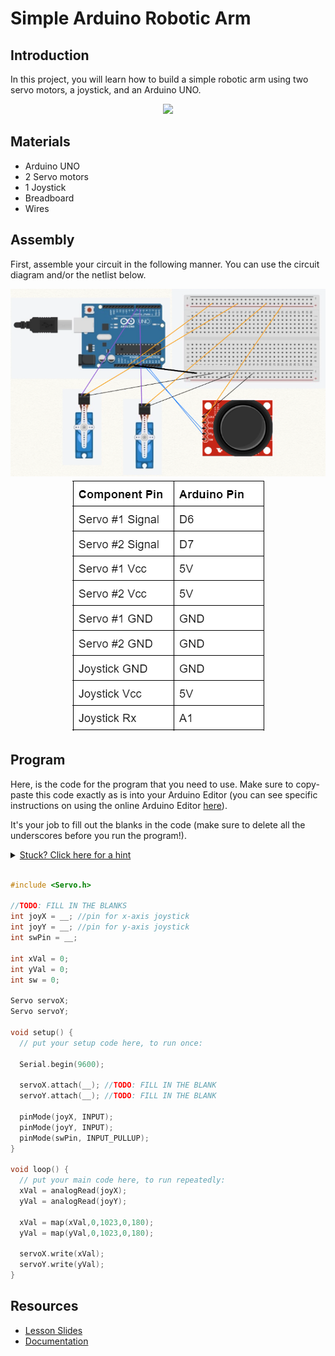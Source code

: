 # Simple Arduino Robotic Arm  

## Introduction

In this project, you will learn how to build a simple robotic arm using two servo motors, a joystick, and an Arduino UNO.  

<div style="text-align:center">
    <img src="assets/joystick-servo-gimbal.gif" width="300">
</div>

## Materials
- Arduino UNO
- 2 Servo motors
- 1 Joystick
- Breadboard
- Wires

## Assembly 

First, assemble your circuit in the following manner. You can use the circuit diagram and/or the netlist below. 

<div style="text-align:center">
    <img src="assets/servo-joystick-circuit-diagram.png">
    <img src="assets/servo-joystick-netlist.png">
</div>

## Program

Here, is the code for the program that you need to use. Make sure to copy-paste this code exactly as is into your Arduino Editor (you can see specific instructions on using the online Arduino Editor [here](https://docs.google.com/presentation/d/1xa9ZR1YFZFCqHjDvDPaTW2a0bgnuqINdz9AKl5xNVlo/edit?usp=sharing)). 

It's your job to fill out the blanks in the code (make sure to delete all the underscores before you run the program!). 

<details><summary style="user-select: none; cursor: pointer; text-decoration: underline;">Stuck? Click here for a hint</summary>
    The variables joyX, joyY, and swPin are variables that refer to the pin numbers that these components are connected to on the Arduino. A similar reasoning can be used for the last two blanks!
</details>

<br>

```c
#include <Servo.h>

//TODO: FILL IN THE BLANKS
int joyX = __; //pin for x-axis joystick
int joyY = __; //pin for y-axis joystick
int swPin = __; 

int xVal = 0;
int yVal = 0;
int sw = 0;

Servo servoX;
Servo servoY;

void setup() {
  // put your setup code here, to run once:

  Serial.begin(9600);
 
  servoX.attach(__); //TODO: FILL IN THE BLANK
  servoY.attach(__); //TODO: FILL IN THE BLANK

  pinMode(joyX, INPUT);
  pinMode(joyY, INPUT);
  pinMode(swPin, INPUT_PULLUP);
}

void loop() {
  // put your main code here, to run repeatedly: 
  xVal = analogRead(joyX);
  yVal = analogRead(joyY);

  xVal = map(xVal,0,1023,0,180);
  yVal = map(yVal,0,1023,0,180);

  servoX.write(xVal);
  servoY.write(yVal);
}
```

## Resources

- [Lesson Slides](https://docs.google.com/presentation/d/1xa9ZR1YFZFCqHjDvDPaTW2a0bgnuqINdz9AKl5xNVlo/edit?usp=sharing)
- [Documentation](https://docs.google.com/document/d/1TtQ4Z0I49ltHY8hGXvlrVdRJ5D9QkAirXSdvRepRYe0/edit?usp=sharing)


